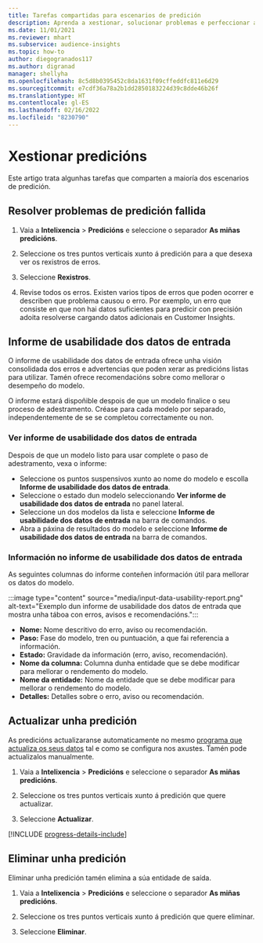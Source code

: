 ```yaml
---
title: Tarefas compartidas para escenarios de predición
description: Aprenda a xestionar, solucionar problemas e perfeccionar as predicións.
ms.date: 11/01/2021
ms.reviewer: mhart
ms.subservice: audience-insights
ms.topic: how-to
author: diegogranados117
ms.author: digranad
manager: shellyha
ms.openlocfilehash: 8c5d8b0395452c8da1631f09cffeddfc811e6d29
ms.sourcegitcommit: e7cdf36a78a2b1dd2850183224d39c8dde46b26f
ms.translationtype: HT
ms.contentlocale: gl-ES
ms.lasthandoff: 02/16/2022
ms.locfileid: "8230790"
---
```

# <a name="manage-predictions"></a>Xestionar predicións

Este artigo trata algunhas tarefas que comparten a maioría dos escenarios de predición.

## <a name="troubleshoot-a-failed-prediction"></a>Resolver problemas de predición fallida

1. Vaia a **Intelixencia** > **Predicións** e seleccione o separador **As miñas predicións**.

1. Seleccione os tres puntos verticais xunto á predición para a que desexa ver os rexistros de erros.

1. Seleccione **Rexistros**.

1. Revise todos os erros. Existen varios tipos de erros que poden ocorrer e describen que problema causou o erro. Por exemplo, un erro que consiste en que non hai datos suficientes para predicir con precisión adoita resolverse cargando datos adicionais en Customer Insights.

## <a name="input-data-usability-report"></a>Informe de usabilidade dos datos de entrada

O informe de usabilidade dos datos de entrada ofrece unha visión consolidada dos erros e advertencias que poden xerar as predicións listas para utilizar. Tamén ofrece recomendacións sobre como mellorar o desempeño do modelo.

O informe estará dispoñible despois de que un modelo finalice o seu proceso de adestramento. Créase para cada modelo por separado, independentemente de se se completou correctamente ou non.

### <a name="view-the-input-data-usability-report"></a>Ver informe de usabilidade dos datos de entrada

Despois de que un modelo listo para usar complete o paso de adestramento, vexa o informe:
- Seleccione os puntos suspensivos xunto ao nome do modelo e escolla **Informe de usabilidade dos datos de entrada**.
- Seleccione o estado dun modelo seleccionando **Ver informe de usabilidade dos datos de entrada** no panel lateral.
- Seleccione un dos modelos da lista e seleccione **Informe de usabilidade dos datos de entrada** na barra de comandos.
- Abra a páxina de resultados do modelo e seleccione **Informe de usabilidade dos datos de entrada** na barra de comandos.

### <a name="information-in-the-input-data-usability-report"></a>Información no informe de usabilidade dos datos de entrada

As seguintes columnas do informe conteñen información útil para mellorar os datos do modelo.

:::image type="content" source="media/input-data-usability-report.png" alt-text="Exemplo dun informe de usabilidade dos datos de entrada que mostra unha táboa con erros, avisos e recomendacións.":::

- **Nome:** Nome descritivo do erro, aviso ou recomendación.
- **Paso:** Fase do modelo, tren ou puntuación, a que fai referencia a información.
- **Estado:** Gravidade da información (erro, aviso, recomendación).
- **Nome da columna:** Columna dunha entidade que se debe modificar para mellorar o rendemento do modelo.
- **Nome da entidade:** Nome da entidade que se debe modificar para mellorar o rendemento do modelo.
- **Detalles:** Detalles sobre o erro, aviso ou recomendación.

## <a name="refresh-a-prediction"></a>Actualizar unha predición

As predicións actualizaranse automaticamente no mesmo [programa que actualiza os seus datos](system.md#schedule-tab) tal e como se configura nos axustes. Tamén pode actualizalos manualmente.

1. Vaia a **Intelixencia** > **Predicións** e seleccione o separador **As miñas predicións**.

1. Seleccione os tres puntos verticais xunto á predición que quere actualizar.

1. Seleccione **Actualizar**.

[!INCLUDE [progress-details-include](../includes/progress-details-pane.md)]

## <a name="delete-a-prediction"></a>Eliminar unha predición

Eliminar unha predición tamén elimina a súa entidade de saída.

1. Vaia a **Intelixencia** > **Predicións** e seleccione o separador **As miñas predicións**.

1. Seleccione os tres puntos verticais xunto á predición que quere eliminar.

1. Seleccione **Eliminar**.
